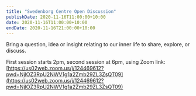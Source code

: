```yaml
---
title: "Swedenborg Centre Open Discussion"
publishDate: 2020-11-16T11:00:00+10:00
date: 2020-11-16T11:00:00+10:00
endDate: 2020-11-16T21:00:00+10:00
---
```


Bring a question, idea or insight relating to our inner life to share, explore, or discuss.

First session starts 2pm, second session at 6pm, using Zoom link: [https://us02web.zoom.us/j/124469612?pwd=NjlOZ3RpU2NWV1g1a2Zmb29ZL3ZsQT09](https://us02web.zoom.us/j/124469612?pwd=NjlOZ3RpU2NWV1g1a2Zmb29ZL3ZsQT09)